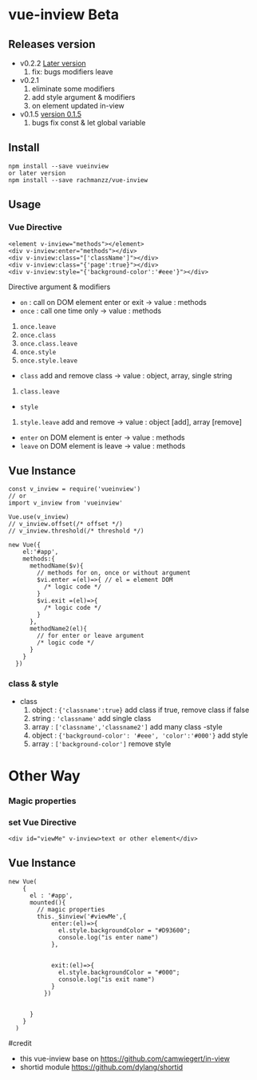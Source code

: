 # vue-inview Beta

## Releases version

- v0.2.2 [Later version](https://github.com/rachmanzz/vue-inview)
  1. fix: bugs modifiers leave
- v0.2.1 
  1. eliminate some modifiers
  2. add style argument & modifiers
  3. on element updated in-view
- v0.1.5 [version 0.1.5](https://github.com/rachmanzz/vue-inview/tree/v0.1.5)
  1. bugs fix const & let global variable


## Install

    npm install --save vueinview
    or later version
    npm install --save rachmanzz/vue-inview


## Usage
### Vue Directive

    <element v-inview="methods"></element>
    <div v-inview:enter="methods"></div>
    <div v-inview:class="['className']"></div>
    <div v-inview:class="{'page':true}"></div>
    <div v-inview:style="{'background-color':'#eee'}"></div>

Directive argument & modifiers
- `on` : call on DOM element enter or exit -> value : methods
- `once` : call one time only -> value : methods
 1. `once.leave`
 2. `once.class`
 3. `once.class.leave`
 4. `once.style`
 5. `once.style.leave`
- `class` add and remove class -> value : object, array, single string
 1. `class.leave`
- `style`
 1. `style.leave` add and remove -> value : object [add], array [remove]
- `enter` on DOM element is enter -> value : methods
- `leave` on DOM element is leave -> value : methods

## Vue Instance

    const v_inview = require('vueinview')
    // or
    import v_inview from 'vueinview'

    Vue.use(v_inview)
    // v_inview.offset(/* offset */)
    // v_inview.threshold(/* threshold */)

    new Vue({
        el:'#app',
        methods:{
          methodName($v){
            // methods for on, once or without argument
            $vi.enter =(el)=>{ // el = element DOM
              /* logic code */
            }
            $vi.exit =(el)=>{
              /* logic code */
            }
          },
          methodName2(el){
            // for enter or leave argument
            /* logic code */
          }
        }
      })

### class & style
  - class
    1. object : `{'classname':true}` add class if true, remove class if false
    2. string : `'classname'` add single class
    3. array : `['classname','classname2']` add many class
  -style
    1. object : `{'background-color': '#eee', 'color':'#000'}` add style
    2. array : `['background-color']` remove style



# Other Way
### Magic properties    
### set Vue Directive

    <div id="viewMe" v-inview>text or other element</div>

## Vue Instance

    new Vue(
        {
          el : '#app',
          mounted(){
            // magic properties
            this._$inview('#viewMe',{
                enter:(el)=>{
                  el.style.backgroundColor = "#D93600";
                  console.log("is enter name")
                },


                exit:(el)=>{
                  el.style.backgroundColor = "#000";
                  console.log("is exit name")
                }
              })


          }
        }
      )

#credit
- this vue-inview base on https://github.com/camwiegert/in-view
- shortid module https://github.com/dylang/shortid
